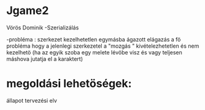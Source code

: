 # Jgame2
Vörös Dominik 
-Szerializálás


-probléma : szerkezet kezelhetetlen egymásba ágazott elágazás
a fö probléma hogy a jelenlegi szerkezetel a "mozgás " kivételezhetetlen és nem kezelhetö (ha az egyik szoba egy melete lévöbe visz és vagy teljesen máshova jutatja el a karaktert)


# megoldási lehetöségek:
állapot tervezési elv
